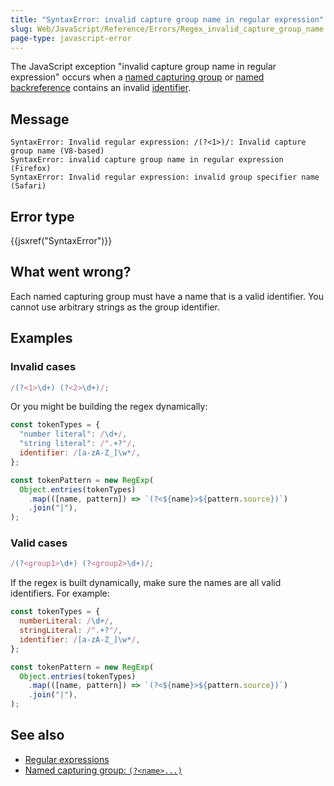 ```yaml
---
title: "SyntaxError: invalid capture group name in regular expression"
slug: Web/JavaScript/Reference/Errors/Regex_invalid_capture_group_name
page-type: javascript-error
---
```




The JavaScript exception "invalid capture group name in regular expression" occurs when a [named capturing group](/Web/JavaScript/Reference/Regular_expressions/Named_capturing_group) or [named backreference](/Web/JavaScript/Reference/Regular_expressions/Named_backreference) contains an invalid [identifier](/Web/JavaScript/Reference/Lexical_grammar#identifiers).

## Message

```plain
SyntaxError: Invalid regular expression: /(?<1>)/: Invalid capture group name (V8-based)
SyntaxError: invalid capture group name in regular expression (Firefox)
SyntaxError: Invalid regular expression: invalid group specifier name (Safari)
```

## Error type

{{jsxref("SyntaxError")}}

## What went wrong?

Each named capturing group must have a name that is a valid identifier. You cannot use arbitrary strings as the group identifier.

## Examples

### Invalid cases

```js example-bad
/(?<1>\d+) (?<2>\d+)/;
```

Or you might be building the regex dynamically:

```js example-bad
const tokenTypes = {
  "number literal": /\d+/,
  "string literal": /".+?"/,
  identifier: /[a-zA-Z_]\w*/,
};

const tokenPattern = new RegExp(
  Object.entries(tokenTypes)
    .map(([name, pattern]) => `(?<${name}>${pattern.source})`)
    .join("|"),
);
```

### Valid cases

```js example-good
/(?<group1>\d+) (?<group2>\d+)/;
```

If the regex is built dynamically, make sure the names are all valid identifiers. For example:

```js example-good
const tokenTypes = {
  numberLiteral: /\d+/,
  stringLiteral: /".+?"/,
  identifier: /[a-zA-Z_]\w*/,
};

const tokenPattern = new RegExp(
  Object.entries(tokenTypes)
    .map(([name, pattern]) => `(?<${name}>${pattern.source})`)
    .join("|"),
);
```

## See also

- [Regular expressions](/Web/JavaScript/Reference/Regular_expressions)
- [Named capturing group: `(?<name>...)`](/Web/JavaScript/Reference/Regular_expressions/Named_capturing_group)
